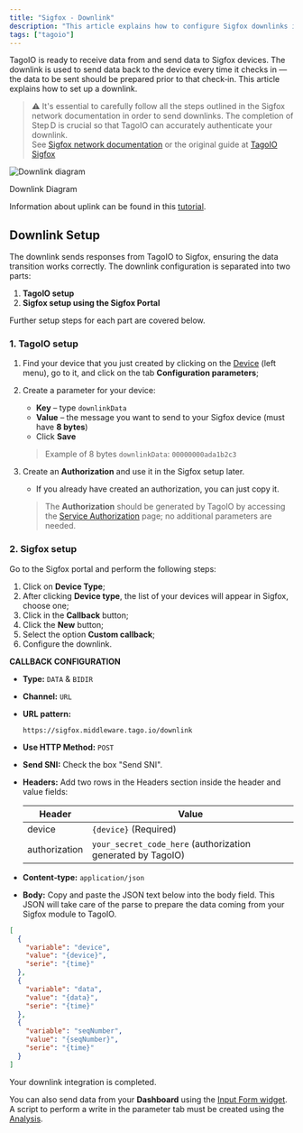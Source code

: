 ```yaml
---
title: "Sigfox - Downlink"
description: "This article explains how to configure Sigfox downlinks in TagoIO, including preparatory steps and a two-part setup process (TagoIO and Sigfox Portal). It highlights important prerequisites and links to related documentation."
tags: ["tagoio"]
---
```

TagoIO is ready to receive data from and send data to Sigfox devices. The downlink is used to send data back to the device every time it checks in — the data to be sent should be prepared prior to that check‑in. This article explains how to set up a downlink.

> ⚠️ It's essential to carefully follow all the steps outlined in the Sigfox network documentation in order to send downlinks. The completion of Step D is crucial so that TagoIO can accurately authenticate your downlink.  
> See [Sigfox network documentation](../integrations/) or the original guide at [TagoIO Sigfox](../tutorials/sigfox)

![Downlink diagram](/docs_imagem/tagoio/sigfox-downlink-2.png)

Downlink Diagram

Information about uplink can be found in this [tutorial](../tutorials/sigfox-uplink).

## Downlink Setup

The downlink sends responses from TagoIO to Sigfox, ensuring the data transition works correctly. The downlink configuration is separated into two parts:

1. **TagoIO setup**  
2. **Sigfox setup using the Sigfox Portal**

Further setup steps for each part are covered below.

### 1. TagoIO setup

1. Find your device that you just created by clicking on the [Device](https://admin.tago.io/devices) (left menu), go to it, and click on the tab **Configuration parameters**;  
2. Create a parameter for your device:  

   * **Key** – type `downlinkData`  
   * **Value** – the message you want to send to your Sigfox device (must have **8 bytes**)  
   * Click **Save**  

   <!-- Image temporarily disabled: Parameter creation - /cdn.elev.io/file/uploads/qh72WgBv-E2Q3qO94VO2POz6QghyF6TOwT3t_PMEKX4/28OB9rvmf0SvJzjSZAeIydD8RLgM-YpP-zk7LQPDgl0/Screen%20Shot%202021-08-17%20at%2012.27.28-N98.png -->

   > Example of 8 bytes `downlinkData`: `00000000ada1b2c3`

3. Create an **Authorization** and use it in the Sigfox setup later.  
   * If you already have created an authorization, you can just copy it.

   <!-- Image temporarily disabled: Authorization - /cdn.elev.io/file/uploads/VkSrjeSoWpdg7LeGdh2jKUEagxh0dd_cO83j6HUV_6s/N9u-0vTXUhu6V3OyGbRs6fdXOVJy-IMLzlhTnFyoMKM/sigfox_autho-7yQ.png -->

   > The **Authorization** should be generated by TagoIO by accessing the [Service Authorization](https://admin.tago.io/devices/authorization) page; no additional parameters are needed.

### 2. Sigfox setup

Go to the Sigfox portal and perform the following steps:

1. Click on **Device Type**;  
2. After clicking **Device type**, the list of your devices will appear in Sigfox, choose one;  
3. Click in the **Callback** button;  
4. Click the **New** button;  
5. Select the option **Custom callback**;  
6. Configure the downlink.

<!-- Image temporarily disabled: Callback configuration - /cdn.elev.io/file/uploads/VkSrjeSoWpdg7LeGdh2jKUEagxh0dd_cO83j6HUV_6s/RRt8cCIDQvRjyYq_J_xBeynI4qSw_H6HsulSo-Snijo/downlink_callback_tagoIO-cU4.png -->

**CALLBACK CONFIGURATION**

- **Type:** `DATA` & `BIDIR`  
- **Channel:** `URL`  
- **URL pattern:**  
  ```
  https://sigfox.middleware.tago.io/downlink
  ```  
- **Use HTTP Method:** `POST`  
- **Send SNI:** Check the box "Send SNI".  
- **Headers:** Add two rows in the Headers section inside the header and value fields:  

  | Header      | Value                     |
  |-------------|---------------------------|
  | device      | `{device}` (Required)     |
  | authorization | `your_secret_code_here` (authorization generated by TagoIO) |

- **Content‑type:** `application/json`  
- **Body:** Copy and paste the JSON text below into the body field. This JSON will take care of the parse to prepare the data coming from your Sigfox module to TagoIO.

```json
[
  {
    "variable": "device",
    "value": "{device}",
    "serie": "{time}"
  },
  {
    "variable": "data",
    "value": "{data}",
    "serie": "{time}"
  },
  {
    "variable": "seqNumber",
    "value": "{seqNumber}",
    "serie": "{time}"
  }
]
```

Your downlink integration is completed.

You can also send data from your **Dashboard** using the [Input Form widget](../widgets/input-form-widget). A script to perform a write in the parameter tab must be created using the [Analysis](../analysis/).
